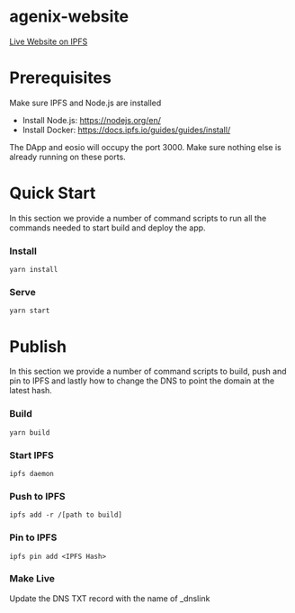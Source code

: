 # agenix-website

[Live Website on IPFS](https://cloudflare-ipfs.com/ipfs/QmbBXHR9awfJ6baButt9SmpWtBfXTSFaAHVhrhCZqbDbjz/)

# Prerequisites

Make sure IPFS and Node.js are installed

* Install Node.js: https://nodejs.org/en/
* Install Docker: https://docs.ipfs.io/guides/guides/install/

The DApp and eosio will occupy the port 3000. Make sure nothing else is already running on these ports.

# Quick Start
In this section we provide a number of command scripts to run all the commands needed to start build and deploy the app.

### Install

```
yarn install
```

### Serve
```
yarn start
```

# Publish
In this section we provide a number of command scripts to build, push and pin to IPFS and lastly how to change the DNS to point the domain at the latest hash.

### Build
```
yarn build
```

### Start IPFS
```
ipfs daemon
```

### Push to IPFS
```
ipfs add -r /[path to build]
```

### Pin to IPFS
```
ipfs pin add <IPFS Hash>
```

### Make Live
Update the DNS TXT record with the name of _dnslink